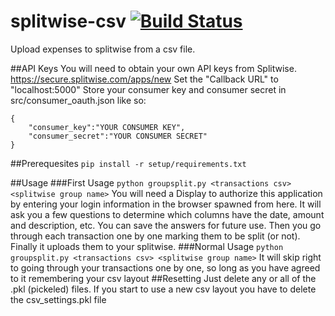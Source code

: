# splitwise-csv [![Build Status](https://travis-ci.org/esecules/splitwise-csv.svg?branch=master)](https://travis-ci.org/esecules/splitwise-csv)
Upload expenses to splitwise from a csv file.

##API Keys
You will need to obtain your own API keys from Splitwise.
https://secure.splitwise.com/apps/new
Set the "Callback URL" to "localhost:5000"
Store your consumer key and consumer secret in src/consumer_oauth.json like so:
```
{
    "consumer_key":"YOUR CONSUMER KEY",
    "consumer_secret":"YOUR CONSUMER SECRET"
}	
```

##Prerequesites
`pip install -r setup/requirements.txt`

##Usage
###First Usage
`python groupsplit.py <transactions csv> <splitwise group name>`
You will need a Display to authorize this application by entering your login information in the browser spawned from here.
It will ask you a few questions to determine which columns have the date, amount and description, etc. You can save the answers for future use. Then you go through each transaction one by one marking them to be split (or not). Finally it uploads them to your splitwise.
###Normal Usage
`python groupsplit.py <transactions csv> <splitwise group name>`
It will skip right to going through your transactions one by one, so long as you have agreed to it remembering your csv layout
##Resetting
Just delete any or all of the .pkl (pickeled) files. 
If you start to use a new csv layout you have to delete the csv_settings.pkl file 
